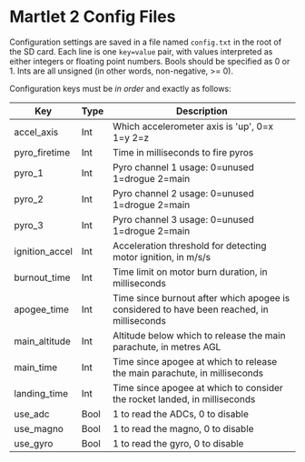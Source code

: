 # Martlet 2 Config Files

Configuration settings are saved in a file named `config.txt` in the root of 
the SD card. Each line is one `key=value` pair, with values interpreted as 
either integers or floating point numbers. Bools should be specified as 0 or 1. 
Ints are all unsigned (in other words, non-negative, >= 0).

Configuration keys must be *in order* and exactly as follows:


Key              | Type  | Description
-----------------|-------|-----------------------------------------------------
accel_axis       | Int   | Which accelerometer axis is 'up', 0=x 1=y 2=z
pyro_firetime    | Int   | Time in milliseconds to fire pyros
pyro_1           | Int   | Pyro channel 1 usage: 0=unused 1=drogue 2=main
pyro_2           | Int   | Pyro channel 2 usage: 0=unused 1=drogue 2=main
pyro_3           | Int   | Pyro channel 3 usage: 0=unused 1=drogue 2=main
ignition_accel   | Int   | Acceleration threshold for detecting motor ignition, in m/s/s
burnout_time     | Int   | Time limit on motor burn duration, in milliseconds
apogee_time      | Int   | Time since burnout after which apogee is considered to have been reached, in milliseconds
main_altitude    | Int   | Altitude below which to release the main parachute, in metres AGL
main_time        | Int   | Time since apogee at which to release the main parachute, in milliseconds
landing_time     | Int   | Time since apogee at which to consider the rocket landed, in milliseconds
use_adc          | Bool  | 1 to read the ADCs, 0 to disable
use_magno        | Bool  | 1 to read the magno, 0 to disable
use_gyro         | Bool  | 1 to read the gyro, 0 to disable
